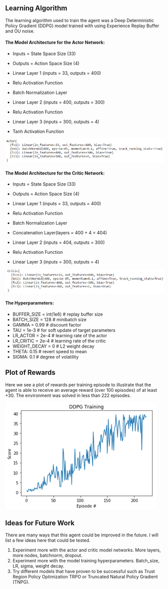 ## Learning Algorithm

The learning algorithm used to train the agent was a Deep Deterministic Policy Gradient (DDPG) model trained with using Experience Replay Buffer and OU noise.

#### The Model Architecture for the Actor Network:

- Inputs = State Space Size (33)
- Outputs = Action Space Size (4)

- Linear Layer 1 (inputs = 33, outputs = 400)
- Relu Activation Function
- Batch Normalization Layer
- Linear Layer 2 (inputs = 400, outputs = 300)
- Relu Activation Function
- Linear Layer 3 (inputs = 300, outputs = 4)
- Tanh Activation Function

![Actor](photos/Actor.png)

#### The Model Architecture for the Critic Network:

- Inputs = State Space Size (33)
- Outputs = Action Space Size (4)

- Linear Layer 1 (inputs = 33, outputs = 400)
- Relu Activation Function
- Batch Normalization Layer
- Concatenation Layer(layers = 400 + 4 = 404)
- Linear Layer 2 (inputs = 404, outputs = 300)
- Relu Activation Function
- Linear Layer 3 (inputs = 300, outputs = 4)

![Critic](photos/Critic.png)

#### The Hyperparameters:

- BUFFER_SIZE = int(1e6)  # replay buffer size
- BATCH_SIZE = 128        # minibatch size
- GAMMA = 0.99            # discount factor
- TAU = 1e-3              # for soft update of target parameters
- LR_ACTOR = 2e-4         # learning rate of the actor
- LR_CRITIC = 2e-4        # learning rate of the critic
- WEIGHT_DECAY = 0        # L2 weight decay
- THETA: 0.15             # revert speed to mean
- SIGMA: 0.1              # degree of volatility

## Plot of Rewards

Here we see a plot of rewards per training episode to illustrate that the agent is able to receive an average reward (over 100 episodes) of at least +30. The environment was solved in less than 222 episodes.


![reward_plot](photos/DDPG_Plot.png)

## Ideas for Future Work

There are many ways that this agent could be improved in the future. I will list a few ideas here that could be tested.

1. Experiment more with the actor and critic model networks. More layers, more nodes, batchnorm, dropout.
2. Experiment more with the model training hyperparameters. Batch_size, LR, sigma, weight decay.
3. Try different models that have proven to be successful such as Trust Region Policy Optimization TRPO or Truncated Natural Policy Gradient (TNPG).
